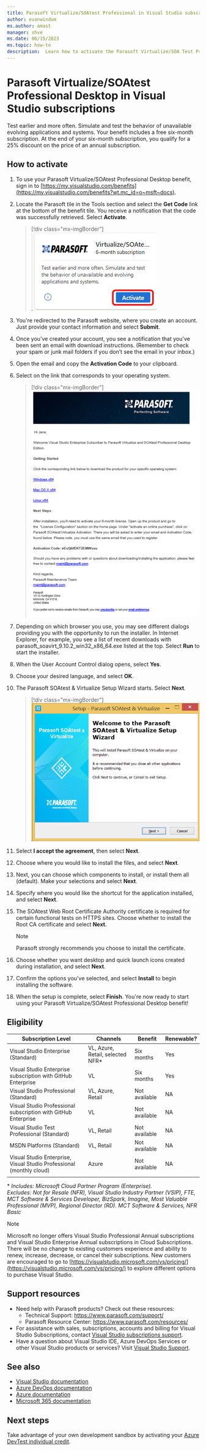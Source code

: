 ```yaml
---
title: Parasoft Virtualize/SOAtest Professional in Visual Studio subscriptions
author: evanwindom
ms.author: amast
manager: shve
ms.date: 06/15/2023
ms.topic: how-to
description:  Learn how to activate the Parasoft Virtualize/SOA Test Professional subscription included in your Visual Studio subscription.
---
```


# Parasoft Virtualize/SOAtest Professional Desktop in Visual Studio subscriptions

Test earlier and more often.  Simulate and test the behavior of unavailable evolving applications and systems.  Your benefit includes a free six-month subscription.  At the end of your six-month subscription, you qualify for a 25% discount on the price of an annual subscription.

## How to activate

1. To use your Parasoft Virtualize/SOAtest Professional Desktop benefit, sign in to [https://my.visualstudio.com/benefits](https://my.visualstudio.com/benefits?wt.mc_id=o~msft~docs).

2. Locate the Parasoft tile in the Tools section and select the **Get Code** link at the bottom of the benefit tile.   You receive a notification that the code was successfully retrieved.  Select **Activate**.
   > [!div class="mx-imgBorder"]
   > ![Parasoft Benefit Tile](_img/vs-parasoft/vs-parasoft-tile.png "Screenshot of the Parasoft benefit tile.  The Activate button is selected.")

3. You're redirected to the Parasoft website, where you create an account.  Just provide your contact information and select **Submit**.

4. Once you’ve created your account, you see a notification that you've been sent an email with download instructions.  (Remember to check your spam or junk mail folders if you don’t see the email in your inbox.)

5. Open the email and copy the **Activation Code** to your clipboard.

6. Select on the link that corresponds to your operating system.
   > [!div class="mx-imgBorder"]
   > ![Parasoft Benefit Welcome Email](_img/vs-parasoft/vs-parasoft-email.png "Screenshot of the product download page showing links for several operating systems.")

7. Depending on which browser you use, you may see different dialogs providing you with the opportunity to run the installer.  In Internet Explorer, for example, you see a list of recent downloads with parasoft_soavirt_9.10.2_win32_x86_64.exe listed at the top. Select **Run** to start the installer.

8. When the User Account Control dialog opens, select **Yes**.

9. Choose your desired language, and select **OK**.

10. The Parasoft SOAtest & Virtualize Setup Wizard starts.  Select **Next**.
    > [!div class="mx-imgBorder"]
    > ![Parasoft Benefit Installation Start](_img/vs-parasoft/vs-parasoft-start-install.png "Screenshot of the Parasoft setup wizard.")

11. Select **I accept the agreement**, then select **Next**.

12. Choose where you would like to install the files, and select **Next**.

13. Next, you can choose which components to install, or install them all (default).  Make your selections and select **Next**.

14. Specify where you would like the shortcut for the application installed, and select **Next**.

15. The SOAtest Web Root Certificate Authority certificate is required for certain functional tests on HTTPS sites.  Choose whether to install the Root CA certificate and select **Next**.
    > [!NOTE]
    > Parasoft strongly recommends you choose to install the certificate.

16. Choose whether you want desktop and quick launch icons created during installation, and select **Next**.

17. Confirm the options you've selected, and select **Install** to begin installing the software.

18. When the setup is complete, select **Finish**. You're now ready to start using your Parasoft Virtualize/SOAtest Professional Desktop benefit!

## Eligibility

| Subscription Level | Channels | Benefit | Renewable?    |
|--------------------|----------|---------|---------------|
| Visual Studio Enterprise (Standard)   | VL, Azure, Retail,  selected NFR\* | Six months |  Yes |
| Visual Studio Enterprise subscription with GitHub Enterprise | VL | Six months | Yes |
| Visual Studio Professional (Standard) | VL, Azure, Retail | Not available | NA |
| Visual Studio Professional subscription with GitHub Enterprise | VL | Not available | NA |
| Visual Studio Test Professional (Standard) | VL, Retail | Not available | NA |
| MSDN Platforms (Standard) | VL, Retail | Not available | NA |
| Visual Studio Enterprise, Visual Studio Professional (monthly cloud) | Azure | Not available | NA |
||

\*  *Includes: Microsoft Cloud Partner Program (Enterprise).  
Excludes:  Not for Resale (NFR), Visual Studio Industry Partner (VSIP), FTE, MCT Software & Services Developer, BizSpark, Imagine, Most Valuable Professional (MVP), Regional Director (RD).  MCT Software & Services, NFR Basic*

> [!NOTE]
> Microsoft no longer offers Visual Studio Professional Annual subscriptions and Visual Studio Enterprise Annual subscriptions in Cloud Subscriptions. There will be no change to existing customers experience and ability to renew, increase, decrease, or cancel their subscriptions. New customers are encouraged to go to [https://visualstudio.microsoft.com/vs/pricing/](https://visualstudio.microsoft.com/vs/pricing/) to explore different options to purchase Visual Studio.

## Support resources

+ Need help with Parasoft products?  Check out these resources:
  + Technical Support:  https://www.parasoft.com/support/
  + Parasoft Resource Center:  https://www.parasoft.com/resources/
+ For assistance with sales, subscriptions, accounts and billing for Visual Studio Subscriptions, contact [Visual Studio subscriptions support](https://my.visualstudio.com/gethelp).
+ Have a question about Visual Studio IDE, Azure DevOps Services or other Visual Studio products or services?  Visit [Visual Studio Support](https://visualstudio.microsoft.com/support/).

## See also

+ [Visual Studio documentation](/visualstudio/)
+ [Azure DevOps documentation](/azure/devops/)
+ [Azure documentation](/azure/)
+ [Microsoft 365 documentation](/microsoft-365/)

## Next steps

Take advantage of your own development sandbox by activating your [Azure DevTest individual credit](/azure/devtest/offer/quickstart-individual-credit).